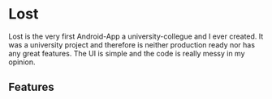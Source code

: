 # Lost
Lost is the very first Android-App a university-collegue and I ever created. It was a university project and therefore is neither production ready nor has any great features. The UI is simple and the code is really messy in my opinion.
## Features
